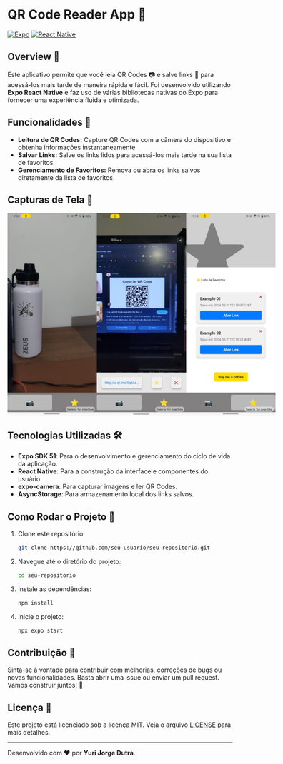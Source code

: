 # QR Code Reader App 📱

[![Expo](https://img.shields.io/badge/Expo-SDK_51-000.svg?style=flat-square&logo=expo)](https://expo.dev/)
[![React Native](https://img.shields.io/badge/React_Native-0.71-blue.svg?style=flat-square&logo=react)](https://reactnative.dev/)

## Overview 🌟

Este aplicativo permite que você leia QR Codes 📷 e salve links 📌 para acessá-los mais tarde de maneira rápida e fácil. Foi desenvolvido utilizando **Expo React Native** e faz uso de várias bibliotecas nativas do Expo para fornecer uma experiência fluida e otimizada.

## Funcionalidades 🚀

- **Leitura de QR Codes:** Capture QR Codes com a câmera do dispositivo e obtenha informações instantaneamente.
- **Salvar Links:** Salve os links lidos para acessá-los mais tarde na sua lista de favoritos.
- **Gerenciamento de Favoritos:** Remova ou abra os links salvos diretamente da lista de favoritos.

## Capturas de Tela 📸

<div style="display: flex; flex-direction: row; align-items: center;">
  <img src="https://github.com/yjdutra/QrRaderFinksV2/blob/master/assets/pic01.jpeg?raw=true" width="200">
  <img src="https://github.com/yjdutra/QrRaderFinksV2/blob/master/assets/pic02.jpeg?raw=true" width="200">
  <img src="https://github.com/yjdutra/QrRaderFinksV2/blob/master/assets/pic03.jpeg?raw=true" width="200">
</div>

## Tecnologias Utilizadas 🛠️

- **Expo SDK 51**: Para o desenvolvimento e gerenciamento do ciclo de vida da aplicação.
- **React Native**: Para a construção da interface e componentes do usuário.
- **expo-camera**: Para capturar imagens e ler QR Codes.
- **AsyncStorage**: Para armazenamento local dos links salvos.

## Como Rodar o Projeto 🚀

1. Clone este repositório:
   ```sh
   git clone https://github.com/seu-usuario/seu-repositorio.git
   ```
2. Navegue até o diretório do projeto:
   ```sh
   cd seu-repositorio
   ```
3. Instale as dependências:
   ```sh
   npm install
   ```
4. Inicie o projeto:
   ```sh
   npx expo start
   ```

## Contribuição 🤝

Sinta-se à vontade para contribuir com melhorias, correções de bugs ou novas funcionalidades. Basta abrir uma issue ou enviar um pull request. Vamos construir juntos! 🚀

## Licença 📄

Este projeto está licenciado sob a licença MIT. Veja o arquivo [LICENSE](./LICENSE) para mais detalhes.

---

Desenvolvido com ❤️ por **Yuri Jorge Dutra**.
